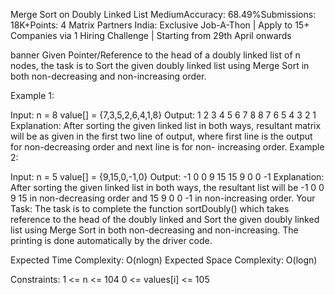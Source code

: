 Merge Sort on Doubly Linked List
MediumAccuracy: 68.49%Submissions: 18K+Points: 4
Matrix Partners India: Exclusive Job-A-Thon | Apply to 15+ Companies via 1 Hiring Challenge | Starting from 29th April onwards

banner
Given Pointer/Reference to the head of a doubly linked list of n nodes, the task is to Sort the given doubly linked list using Merge Sort in both non-decreasing and non-increasing order.

Example 1:

Input:
n = 8
value[] = {7,3,5,2,6,4,1,8}
Output:
1 2 3 4 5 6 7 8
8 7 6 5 4 3 2 1
Explanation: After sorting the given
linked list in both ways, resultant
matrix will be as given in the first
two line of output, where first line
is the output for non-decreasing
order and next line is for non-
increasing order.
Example 2:

Input:
n = 5
value[] = {9,15,0,-1,0}
Output:
-1 0 0 9 15
15 9 0 0 -1
Explanation: After sorting the given
linked list in both ways, the
resultant list will be -1 0 0 9 15
in non-decreasing order and 
15 9 0 0 -1 in non-increasing order.
Your Task:
The task is to complete the function sortDoubly() which takes reference to the head of the doubly linked and Sort the given doubly linked list using Merge Sort in both non-decreasing and non-increasing. The printing is done automatically by the driver code.

Expected Time Complexity: O(nlogn)
Expected Space Complexity: O(logn)

Constraints:
1 <= n <= 104
0 <= values[i] <= 105